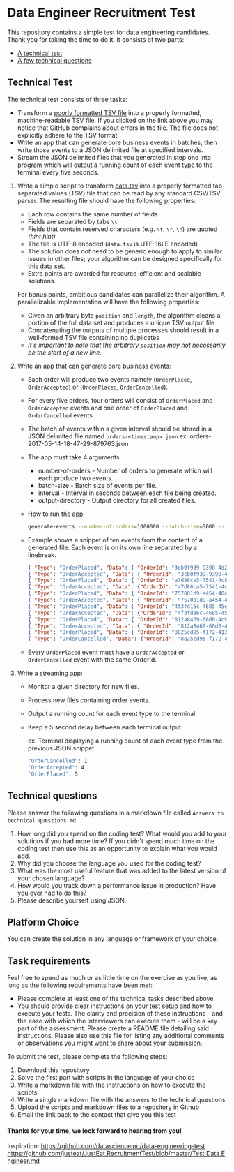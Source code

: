 # Data Engineer Recruitment Test

This repository contains a simple test for data engineering candidates. Thank you for taking the time to do it. It consists of two parts:

* [A technical test](#technical-test)
* [A few technical questions](#technical-questions)

## Technical Test

The technical test consists of three tasks:

* Transform a [poorly formatted TSV file](https://github.com/Frogtek/recruitment-tests/blob/master/data/data.tsv) into a properly formatted, machine-readable TSV file. If you clicked on the link above you may notice that GitHub complains about errors in the file. The file does not explicitly adhere to the TSV format.
* Write an app that can generate core business events in batches; then write those events to a JSON delimited file at specified intervals.
* Stream the JSON delimited files that you generated in step one into program which will output a running count of each event type to the terminal every five seconds.



1. Write a simple script to transform [data.tsv](https://github.com/Frogtek/recruitment-tests/blob/master/data/data.tsv) into a properly formatted tab-separated values (TSV) file that can be read by any standard CSV/TSV parser. The resulting file should have the
following properties:

    * Each row contains the same number of fields
    * Fields are separated by tabs `\t`
    * Fields that contain reserved characters (e.g. `\t`, `\r`, `\n`) are quoted *(hint hint)*
    * The file is UTF-8 encoded (`data.tsv` is UTF-16LE encoded)
    * The solution does *not* need to be generic enough to apply to similar issues in other files; your algorithm can be designed specifically for this data set.
    * Extra points are awarded for resource-efficient and scalable solutions.

    For bonus points, ambitious candidates can parallelize their algorithm. A parallelizable implementation will have the following properties:
    * Given an arbitrary byte `position` and `length`, the algorithm cleans a portion of the full data set and produces a unique TSV output file
    * Concatenating the outputs of multiple processes should result in a well-formed TSV file containing no duplicates
    * *It's important to note that the arbitrary `position` may not necessarily be the start of a new line.*


2. Write an app that can generate core business events:

	* Each order will produce two events namely (`OrderPlaced`, `OrderAccepted`) or (`OrderPlaced`, `OrderCancelled`).
	* For every five orders, four orders will consist of `OrderPlaced` and `OrderAccepted` events and one order of `OrderPlaced` and `OrderCancelled` events.
	* The batch of events within a given interval should be stored in a JSON delimited file named `orders-<timestamp>.json` ex. orders-2017-05-14-18-47-29-879763.json
	* The app must take 4 arguments
		* number-of-orders - Number of orders to generate which will each produce two events.
		* batch-size - Batch size of events per file.
		* interval - Interval in seconds between each file being created.
		* output-directory - Output directory for all created files.
	* How to run the app

		```bash
		generate-events --number-of-orders=1000000 --batch-size=5000 --interval=1 --output-directory=<local-dir>
		```
	* Example shows a snippet of ten events from the content of a generated file. Each event is on its own line separated by a linebreak.

		```json
		{ "Type": "OrderPlaced", "Data": { "OrderId": "3cb0f939-9398-4d29-a28f-2a1a3a6ce3b2", "TimestampUtc": "2017-05-14T19:12:32Z" } }
		{ "Type": "OrderAccepted", "Data": { "OrderId": "3cb0f939-9398-4d29-a28f-2a1a3a6ce3b2", "TimestampUtc": "2017-05-14T19:12:32Z"} }
		{ "Type": "OrderPlaced", "Data": { "OrderId": "a7d86ca5-7541-4c86-a7ad-1bec2b070b3c", "TimestampUtc": "2017-05-14T19:12:33Z" } }
		{ "Type": "OrderAccepted", "Data": {"OrderId": "a7d86ca5-7541-4c86-a7ad-1bec2b070b3c", "TimestampUtc": "2017-05-14T19:12:33Z"} }
		{ "Type": "OrderPlaced", "Data": { "OrderId": "757001d9-a454-40d3-a14b-9f0f9440be9f", "TimestampUtc": "2017-05-14T19:12:34Z" } }
		{ "Type": "OrderAccepted", "Data": { "OrderId": "757001d9-a454-40d3-a14b-9f0f9440be9f", "TimestampUtc": "2017-05-14T19:12:34Z"} }
		{ "Type": "OrderPlaced", "Data": { "OrderId": "4f3fd16c-4685-45e6-a6f9-823f5f73a7d0", "TimestampUtc": "2017-05-14T19:12:35Z" } }
		{ "Type": "OrderAccepted", "Data": {"OrderId": "4f3fd16c-4685-45e6-a6f9-823f5f73a7d0", "TimestampUtc": "2017-05-14T19:12:35Z"} }
		{ "Type": "OrderPlaced", "Data": { "OrderId": "812a8469-68d0-4c9b-8429-d46d51d63db3", "TimestampUtc": "2017-05-14T19:12:36Z" } }
		{ "Type": "OrderAccepted", "Data": { "OrderId": "812a8469-68d0-4c9b-8429-d46d51d63db3", "TimestampUtc": "2017-05-14T19:12:36Z"} }
		{ "Type": "OrderPlaced", "Data": { "OrderId": "8825cd95-f172-4132-9793-864b4dd725df", "TimestampUtc": "2017-05-14T19:12:37Z" } }
		{ "Type": "OrderCancelled", "Data": {"OrderId": "8825cd95-f172-4132-9793-864b4dd725df", "TimestampUtc": "2017-05-14T19:12:37Z"} }
		```
	* Every `OrderPlaced` event must have a `OrderAccepted` or `OrderCancelled` event with the same OrderId.

2. Write a streaming app:

	* Monitor a given directory for new files.
	* Process new files containing order events.
	* Output a running count for each event type to the terminal.
	* Keep a 5 second delay between each terminal output.

		ex. Terminal displaying a running count of each event type from the previous JSON snippet
		```bash
		"OrderCancelled": 1
		"OrderAccepted": 4
		"OrderPlaced": 5
		```

## Technical questions

Please answer the following questions in a markdown file called `Answers to technical questions.md`.

1. How long did you spend on the coding test? What would you add to your solutions if you had more time? If you didn't spend much time on the coding test then use this as an opportunity to explain what you would add.
2. Why did you choose the language you used for the coding test?
3. What was the most useful feature that was added to the latest version of your chosen language?
4. How would you track down a performance issue in production? Have you ever had to do this?
5. Please describe yourself using JSON.

## Platform Choice

You can create the solution in any language or framework of your choice.

## Task requirements

Feel free to spend as much or as little time on the exercise as you like, as long as the following requirements have been met:

- Please complete at least one of the technical tasks described above.
- You should provide clear instructions on your test setup and how to execute your tests. The clarity and precision of these instructions - and the ease with which the interviewers can execute them - will be a key part of the assessment. Please create a README file detailing said instructions. Please also use this file for listing any additional comments or observations you might want to share about your submission.

To submit the test, please complete the following steps:

1. Download this repository
2. Solve the first part with scripts in the language of your choice
3. Write a markdown file with the instructions on how to execute the scripts
3. Write a single markdown file with the answers to the technical questions
4. Upload the scripts and markdown files to a repository in Github
5. Email the link back to the contact that give you this test

#### Thanks for your time, we look forward to hearing from you!

Inspiration:
https://github.com/datascienceinc/data-engineering-test
https://github.com/justeat/JustEat.RecruitmentTest/blob/master/Test.Data.Engineer.md
